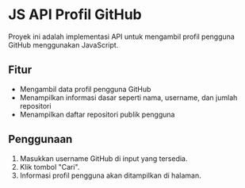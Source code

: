 # JS API Profil GitHub

Proyek ini adalah implementasi API untuk mengambil profil pengguna GitHub menggunakan JavaScript.

## Fitur

- Mengambil data profil pengguna GitHub
- Menampilkan informasi dasar seperti nama, username, dan jumlah repositori
- Menampilkan daftar repositori publik pengguna

## Penggunaan

1. Masukkan username GitHub di input yang tersedia.
2. Klik tombol "Cari".
3. Informasi profil pengguna akan ditampilkan di halaman.
